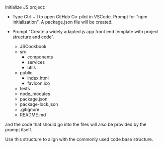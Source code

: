 <!-- ### Cook Book with Prompt Engineering for initializing JS projects

## Create a project directory

mkdir my-project
cd my-project

## Initialize Git SCM. Most widely used version control management system.

git init

## Initialize npm the package manager for Java Script projects. Initialize npm to create a package.json file which will contain metadata about your project and its dependencies.

npm init -y

## Install Development Dependencies: Depending on your project needs, you might want to install development dependencies such as testing frameworks, linters, etc. For example, let's install Jest for testing.

npm install --save-dev jest

## Create Project Structure: Create directories to organize your code. A common structure might look like this: or Refer some JS projects hosted in Github to best align with the project you are working on.

my-project/
├── src/              # Source code
│   └── index.js      # Main JavaScript file
├── tests/            # Test files
│   └── index.test.js # Example test file
├── .gitignore        # Specify files/directories to ignore in Git
└── package.json      # Project metadata and dependencies

## Create a README.md: Write a README file to document your project, including installation instructions, usage, and any other relevant information.


## Start Coding: Now you're ready to start coding! Write your JavaScript code in the src directory and your tests in the tests directory. -->

Initialize JS project:

* Type Ctrl + I to open GitHub Co-pilot in VSCode. Prompt for "npm initialization".
A package.json file will be created.

* Prompt "Create a widely adapted js app front end template with project structure and code".

    - JSCookbook
    - src
        - components
        - services
        - utils
    - public
        - index.html
        - favicon.ico
    - tests
    - node_modules
    - package.json
    - package-lock.json
    - .gitignore
    - README.md

and the code that should go into the files will also be provided by the prompt itself.

Use this structure to align with the commonly used code base structure.
